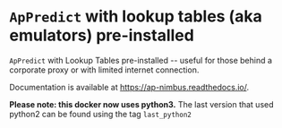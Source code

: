 # `ApPredict` with lookup tables (aka emulators) pre-installed

`ApPredict` with Lookup Tables pre-installed -- useful for those behind a
corporate proxy or with limited internet connection.

Documentation is available at https://ap-nimbus.readthedocs.io/.

**Please note: this docker now uses python3.** The last version that used python2 can be found using the tag `last_python2`
